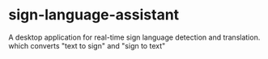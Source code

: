 # sign-language-assistant
A desktop application for real-time sign language detection and translation. which converts "text to sign" and "sign to text"
